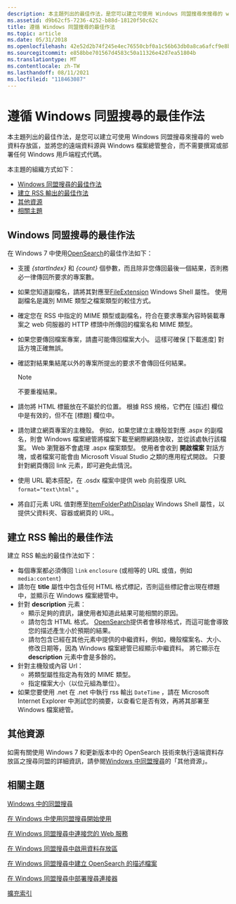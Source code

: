 ```yaml
---
description: 本主題列出的最佳作法，是您可以建立可使用 Windows 同盟搜尋來搜尋的 web 資料存放區，並將您的遠端資料源與 Windows 檔案總管整合，而不需要撰寫或部署任何 Windows 用戶端程式代碼。
ms.assetid: d9b62cf5-7236-4252-b88d-18120f50c62c
title: 遵循 Windows 同盟搜尋的最佳作法
ms.topic: article
ms.date: 05/31/2018
ms.openlocfilehash: 42e52d2b74f245e4ec76550cbf0a1c56b63db0a8ca6afcf9e8b736f3c7b39a3d
ms.sourcegitcommit: e858bbe701567d4583c50a11326e42d7ea51804b
ms.translationtype: MT
ms.contentlocale: zh-TW
ms.lasthandoff: 08/11/2021
ms.locfileid: "118463087"
---
```

# <a name="following-best-practices-in-windows-federated-search"></a>遵循 Windows 同盟搜尋的最佳作法

本主題列出的最佳作法，是您可以建立可使用 Windows 同盟搜尋來搜尋的 web 資料存放區，並將您的遠端資料源與 Windows 檔案總管整合，而不需要撰寫或部署任何 Windows 用戶端程式代碼。

本主題的組織方式如下：

-   [Windows 同盟搜尋的最佳作法](#best-practices-for-windows-federated-search)
-   [建立 RSS 輸出的最佳作法](#best-practices-for-creating-rss-output)
-   [其他資源](#additional-resources)
-   [相關主題](#related-topics)

## <a name="best-practices-for-windows-federated-search"></a>Windows 同盟搜尋的最佳作法

在 Windows 7 中使用[OpenSearch](https://github.com/dewitt/opensearch)的最佳作法如下：

-   支援 *{startIndex}* 和 *{count}* 個參數，而且除非您傳回最後一個結果，否則務必一律傳回所要求的專案數。
-   如果您知道副檔名，請將其對應至[FileExtension](../properties/props-system-fileextension.md) Windows Shell 屬性。 使用副檔名是識別 MIME 類型之檔案類型的較佳方式。
-   確定您在 RSS 中指定的 MIME 類型或副檔名，符合在要求專案內容時裝載專案之 web 伺服器的 HTTP 標頭中所傳回的檔案名和 MIME 類型。
-   如果您要傳回檔案專案，請盡可能傳回檔案大小。 這樣可確保 [下載進度] 對話方塊正確無誤。
-   確認對結果集結尾以外的專案所提出的要求不會傳回任何結果。
    > [!Note]  
    > 不要重複結果。

     

-   請勿將 HTML 標籤放在不屬於的位置。 根據 RSS 規格，它們在 [描述] 欄位中是有效的，但不在 [標題] 欄位中。
-   請勿建立網頁專案的主機殼。 例如，如果您建立主機殼並對應 .aspx 的副檔名，則會 Windows 檔案總管將檔案下載至網際網路快取，並從該處執行該檔案。 Web 瀏覽器不會處理 .aspx 檔案類型。 使用者會收到 **開啟檔案** 對話方塊，或者檔案可能會由 Microsoft Visual Studio 之類的應用程式開啟。 只要針對網頁傳回 link 元素，即可避免此情況。
-   使用 URL 範本搭配，在 .osdx 檔案中提供 web 向前復原 URL `format="text\html"` 。
-   將自訂元素 URL 值對應至[ItemFolderPathDisplay](../properties/props-system-itempathdisplay.md) Windows Shell 屬性，以提供父資料夾、容器或網頁的 URL。

## <a name="best-practices-for-creating-rss-output"></a>建立 RSS 輸出的最佳作法

建立 RSS 輸出的最佳作法如下：

-   每個專案都必須傳回 `link` `enclosure` (或相等的 URL 或值，例如 `media:content`) 
-   請勿在 **title** 屬性中包含任何 HTML 格式標記，否則這些標記會出現在標題中，並顯示在 Windows 檔案總管中。
-   針對 **description** 元素：
    -   顯示足夠的資訊，讓使用者知道此結果可能相關的原因。
    -   請勿包含 HTML 格式。 [OpenSearch](https://github.com/dewitt/opensearch)提供者會移除格式，而這可能會導致您的描述產生小於預期的結果。
    -   請勿包含已經在其他元素中提供的中繼資料，例如，機殼檔案名、大小、修改日期等，因為 Windows 檔案總管已經顯示中繼資料。 將它顯示在 **description** 元素中會是多餘的。
-   針對主機殼或內容 Url：
    -   將類型屬性指定為有效的 MIME 類型。
    -   指定檔案大小（以位元組為單位）。
-   如果您要使用 .net 在 .net 中執行 rss 輸出 `DateTime` ，請在 Microsoft Internet Explorer 中測試您的摘要，以查看它是否有效，再將其部署至 Windows 檔案總管。

## <a name="additional-resources"></a>其他資源

如需有關使用 Windows 7 和更新版本中的 OpenSearch 技術來執行遠端資料存放區之搜尋同盟的詳細資訊，請參閱[Windows 中同盟搜尋](/previous-versions//dd742958(v=vs.85))的「其他資源」。

## <a name="related-topics"></a>相關主題

<dl> <dt>

[Windows 中的同盟搜尋](-search-federated-search-overview.md)
</dt> <dt>

[在 Windows 中使用同盟搜尋開始使用](getting-started-with-federated-search-in-windows.md)
</dt> <dt>

[在 Windows 同盟搜尋中連接您的 Web 服務](-search-federated-search-web-service.md)
</dt> <dt>

[在 Windows 同盟搜尋中啟用資料存放區](-search-federated-search-data-store.md)
</dt> <dt>

[在 Windows 同盟搜尋中建立 OpenSearch 的描述檔案](-search-federated-search-osdx-file.md)
</dt> <dt>

[在 Windows 同盟搜尋中部署搜尋連接器](-search-federated-search-deploying.md)
</dt> <dt>

[擴充索引](-search-3x-wds-extidx-overview.md)
</dt> </dl>

 

 
